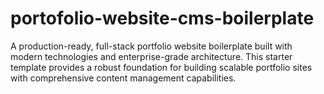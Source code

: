 # portofolio-website-cms-boilerplate
A production-ready, full-stack portfolio website boilerplate built with modern technologies and enterprise-grade architecture. This starter template provides a robust foundation for building scalable portfolio sites with comprehensive content management capabilities.
